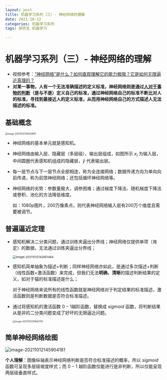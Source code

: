 ```yaml
---
layout: post
title: 机器学习系列（三）- 神经网络的理解
date: 2021-10-12
categories: 机器学习系列
tags: 研究生 机器学习

---
```


# 机器学习系列（三）- 神经网络的理解

- 视频参考：[“神经网络”是什么？如何直观理解它的能力极限？它是如何无限逼近真理的？](https://www.bilibili.com/video/BV1Yo4y1k7yU)
- **对某一事物，人有一个无法准确描述的定义标准，神经网络则是通过<u>人对于事物的判断</u>（是与不是）定义自己的标准，通过神经网络自己的标准不断比对人的标准，寻找到最接近人的定义标准，从而用神经网络自己的方式描述人无法描述的标准。**

## 基础概念

<img src="http://r0umepz0y.hb-bkt.clouddn.com/img/image-20211012134020697.png" alt="image-20211012134020697" style="zoom:50%;" />

- 神经网络的基本单元就是感知机。

- 神经网络由输入层、隐藏层（多层级）、输出层组成，如图所示 $x_i$ 为输入层，中间圆圈代表感知机组成的隐藏层，$\widehat{y}$ 代表输出层。

- 每一层节点与下一层节点全部相连，称为全连接网络；数据传递方向为单向向前传递，称为前馈神经网络；还包括循环神经网络等。

- 神经网络的劣势：参数量极大，调参困难；通过梯度下降法、随机梯度下降法或卷积、池化的方法降低维度。

  如：1080p图片，200万像素点，则代表神经网络输入层有200万个维度且需要被调节。

## 普遍逼近定理

- 感知机解决二分类问题，通过训练夹逼出分界线；神经网络仅提供单项（肯定）的数据，无法通过训练夹逼出分界线；

  <img src="http://r0umepz0y.hb-bkt.clouddn.com/img/image-20211012142851464.png" alt="image-20211012142851464" style="zoom:67%;" />

- 感知机简单抽象为描述+判断；同样神经网络亦如此，是通过多次描述+判断（线性函数+激活函数）来完成，但我们无法**明确、清晰**的描述判断结果的定义，如对于猫的标准描述是什么；

  对于神经网络来说所有的线性函数就是神经网络对于判定结果的标准描述，激活函数则是判断数据是否符合标准描述。

- 通过将感知机的激活函数 $0-1$越阶函数，替换成 $sigmoid$ 函数，将判断结果从是非的二分类问题变成了好坏的无限逼近问题。

  <img src="http://r0umepz0y.hb-bkt.clouddn.com/img/image-20211012141842750.png" alt="image-20211012141842750" style="zoom: 50%;" />

## 简单神经网络绘图

![image-20211012145904181](http://r0umepz0y.hb-bkt.clouddn.com/img/image-20211012145904181.png)

**个人理解**：图像纵轴表示神经网络判断是否符合标准描述的概率，所以 $sigmoid$ 函数可呈现多层级坡度样式；而 $0-1$ 越阶函数仅能进行是非判断，所以仅能呈现两层级垂直样式。
